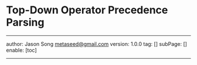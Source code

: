 # Top-Down Operator Precedence Parsing
---
author: Jason Song <metaseed@gmail.com>
version: 1.0.0
tag: []
subPage: []
enable: [toc]

---

